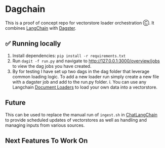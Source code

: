 # Dagchain

This is a proof of concept repo for vectorstore loader orchestration Ⓒ.
It combines [LangChain](https://langchain.readthedocs.io/en/latest/) with [Dagster](https://docs.dagster.io/getting-started).

## ✅ Running locally
1. Install dependencies: `pip install -r requirements.txt`
2. Run `dagit -f run.py` and navigate to http://127.0.0.1:3000/overview/jobs to view the dag jobs you have created. 
3. By for testing I have set up two dags in the dag folder that leverage common loading logic. To add a new loader run simply create a new file with a dagster job and add to the run.py folder.
   i. You can use any Langchain [Document Loaders](https://langchain.readthedocs.io/en/latest/modules/document_loaders.html) to load your own data into a vectorstore.

## Future
This can be used to replace the manual run of `ingest.sh` in [ChatLangChain](https://github.com/hwchase17/chat-langchain) to provide scheduled updates of vectorstores as well as handling and managing inputs from various sources.

## Next Features To Work On
